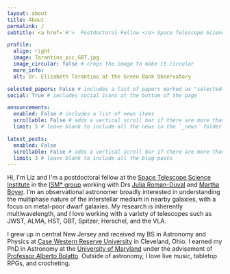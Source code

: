 ```yaml
---
layout: about
title: About
permalink: /
subtitle: <a href='#'>  Postdoctoral Fellow </a> Space Telescope Science Institute

profile:
  align: right
  image: Tarantino_pic_GBT.jpg
  image_circular: false # crops the image to make it circular
  more_info: 
  alt: Dr. Elizabeth Tarantino at the Green Bank Observatory

selected_papers: False # includes a list of papers marked as "selected={true}"
social: True # includes social icons at the bottom of the page

announcements:
  enabled: False # includes a list of news items
  scrollable: False # adds a vertical scroll bar if there are more than 3 news items
  limit: 5 # leave blank to include all the news in the `_news` folder

latest_posts:
  enabled: False
  scrollable: False # adds a vertical scroll bar if there are more than 3 new posts items
  limit: 3 # leave blank to include all the blog posts
---
```

Hi, I'm Liz and I'm a postdoctoral fellow at the [Space Telescope Science Institute](https://www.stsci.edu/home) in the [ISM* group](https://www.ismstar.space/) working with Drs [Julia Roman-Duval](https://sites.google.com/view/juliaromanduval-astronomer/home) and [Martha Boyer](https://www.stsci.edu/~mboyer/). I'm an observational astronomer broadly interested in understanding the multiphase nature of the interstellar medium in nearby galaxies, with a focus on metal-poor dwarf galaxies. My research is inherently multiwavelength, and I love working with a variety of telescopes such as JWST, ALMA, HST, GBT, Spitzer, Herschel, and the VLA. 

I grew up in central New Jersey and received my BS in Astronomy and Physics at [Case Western Reserve University](https://astronomy.case.edu/) in Cleveland, Ohio. I earned my PhD in Astronomy at the [University of Maryland](https://www.astro.umd.edu/) under the advisement of [Professor Alberto Bolatto](https://www.astro.umd.edu/~bolatto/). Outside of astronomy, I love live music, tabletop RPGs, and crocheting.
